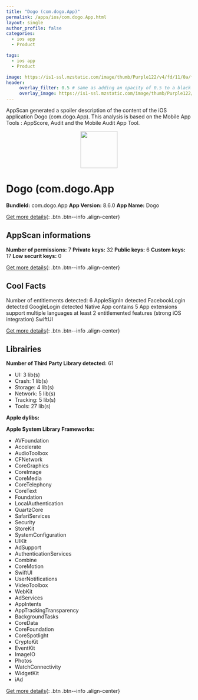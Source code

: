 ```yaml
---
title: "Dogo (com.dogo.App)"
permalink: /apps/ios/com.dogo.App.html
layout: single
author_profile: false
categories: 
  - ios app 
  - Product 

tags: 
  - ios app 
  - Product 

image: https://is1-ssl.mzstatic.com/image/thumb/Purple122/v4/fd/11/0a/fd110a98-0cd1-59ac-139c-61a9fbb4c723/AppIcon-0-1x_U007emarketing-0-10-0-85-220.png/512x512bb.jpg
header: 
     overlay_filter: 0.5 # same as adding an opacity of 0.5 to a black background
     overlay_image: https://is1-ssl.mzstatic.com/image/thumb/Purple122/v4/fd/11/0a/fd110a98-0cd1-59ac-139c-61a9fbb4c723/AppIcon-0-1x_U007emarketing-0-10-0-85-220.png/512x512bb.jpg
---
```

AppScan generated a spoiler description of the content of the iOS application Dogo (com.dogo.App). This analysis is based on the Mobile App Tools : AppScore, Audit and the Mobile Audit App Tool.

  
  
<div style="text-align: center;"><img src="https://is1-ssl.mzstatic.com/image/thumb/Purple122/v4/fd/11/0a/fd110a98-0cd1-59ac-139c-61a9fbb4c723/AppIcon-0-1x_U007emarketing-0-10-0-85-220.png/512x512bb.jpg" width="100" height="100"></div>  
  
# Dogo (com.dogo.App

**BundleId:** com.dogo.App
**App Version:** 8.6.0
**App Name:** Dogo


[Get more details](/pricing.html){: .btn .btn--info .align-center}  
  
## AppScan informations 

**Number of permissions:** 7
**Private keys:** 32
**Public keys:** 6
**Custom keys:** 17
**Low securit keys:** 0
  
[Get more details](/pricing.html){: .btn .btn--info .align-center}

## Cool Facts

Number of entitlements detected: 6
AppleSignIn detected
FacebookLogin detected
GoogleLogin detected
Native App
contains 5 App extensions
support multiple languages
at least 2 entitlemented features (strong iOS integration)
SwiftUI
  
[Get more details](/pricing.html){: .btn .btn--info .align-center}

## Librairies 
**Number of Third Party Library detected:** 61
- UI: 3 lib(s)
- Crash: 1 lib(s)
- Storage: 4 lib(s)
- Network: 5 lib(s)
- Tracking: 5 lib(s)
- Tools: 27 lib(s)

**Apple dylibs:**


**Apple System Library Frameworks:**
- AVFoundation
- Accelerate
- AudioToolbox
- CFNetwork
- CoreGraphics
- CoreImage
- CoreMedia
- CoreTelephony
- CoreText
- Foundation
- LocalAuthentication
- QuartzCore
- SafariServices
- Security
- StoreKit
- SystemConfiguration
- UIKit
- AdSupport
- AuthenticationServices
- Combine
- CoreMotion
- SwiftUI
- UserNotifications
- VideoToolbox
- WebKit
- AdServices
- AppIntents
- AppTrackingTransparency
- BackgroundTasks
- CoreData
- CoreFoundation
- CoreSpotlight
- CryptoKit
- EventKit
- ImageIO
- Photos
- WatchConnectivity
- WidgetKit
- iAd


  
[Get more details](/pricing.html){: .btn .btn--info .align-center}

